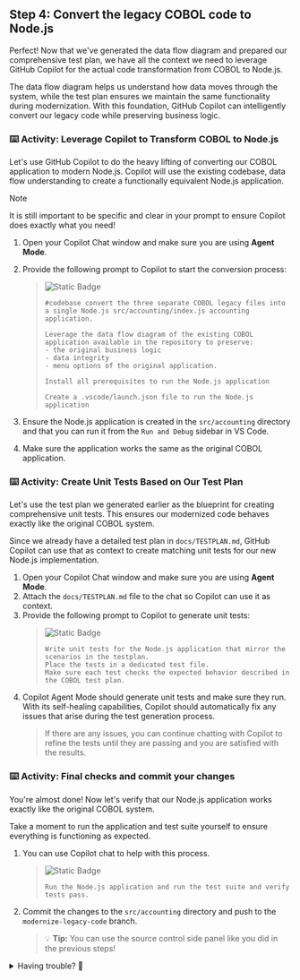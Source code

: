 ## Step 4: Convert the legacy COBOL code to Node.js

Perfect! Now that we've generated the data flow diagram and prepared our comprehensive test plan, we have all the context we need to leverage GitHub Copilot for the actual code transformation from COBOL to Node.js.

The data flow diagram helps us understand how data moves through the system, while the test plan ensures we maintain the same functionality during modernization. With this foundation, GitHub Copilot can intelligently convert our legacy code while preserving business logic.

### ⌨️ Activity: Leverage Copilot to Transform COBOL to Node.js

Let's use GitHub Copilot to do the heavy lifting of converting our COBOL application to modern Node.js. Copilot will use the existing codebase, data flow understanding to create a functionally equivalent Node.js application.

>[!NOTE]
>It is still important to be specific and clear in your prompt to ensure Copilot does exactly what you need!

1. Open your Copilot Chat window and make sure you are using **Agent Mode**.
1. Provide the following prompt to Copilot to start the conversion process:

    > ![Static Badge](https://img.shields.io/badge/-Prompt-text?style=social&logo=github%20copilot)
    >
    > ```prompt
    > #codebase convert the three separate COBOL legacy files into a single Node.js src/accounting/index.js accounting application.
    >
    > Leverage the data flow diagram of the existing COBOL application available in the repository to preserve:
    > - the original business logic
    > - data integrity
    > - menu options of the original application.
    >
    > Install all prerequisites to run the Node.js application
    >
    > Create a .vscode/launch.json file to run the Node.js application
    > ```

1. Ensure the Node.js application is created in the `src/accounting` directory and that you can run it from the `Run and Debug` sidebar in VS Code.
     <!--- TODO add screenshot -->

1. Make sure the application works the same as the original COBOL application.


### ⌨️ Activity: Create Unit Tests Based on Our Test Plan

Let's use the test plan we generated earlier as the blueprint for creating comprehensive unit tests. This ensures our modernized code behaves exactly like the original COBOL system.

Since we already have a detailed test plan in `docs/TESTPLAN.md`, GitHub Copilot can use that as context to create matching unit tests for our new Node.js implementation.

1. Open your Copilot Chat window and make sure you are using **Agent Mode**.
1. Attach the `docs/TESTPLAN.md` file to the chat so Copilot can use it as context.
1. Provide the following prompt to Copilot to generate unit tests:
    > ![Static Badge](https://img.shields.io/badge/-Prompt-text?style=social&logo=github%20copilot)
    >
    > ```prompt
    > Write unit tests for the Node.js application that mirror the scenarios in the testplan.
    > Place the tests in a dedicated test file.
    > Make sure each test checks the expected behavior described in the COBOL test plan.
    > ```
1. Copilot Agent Mode should generate unit tests and make sure they run. With its self-healing capabilities, Copilot should automatically fix any issues that arise during the test generation process.
   > If there are any issues, you can continue chatting with Copilot to refine the tests until they are passing and you are satisfied with the results.


### ⌨️ Activity: Final checks and commit your changes

You're almost done! Now let's verify that our Node.js application works exactly like the original COBOL system.

Take a moment to run the application and test suite yourself to ensure everything is functioning as expected.

1. You can use Copilot chat to help with this process.

    > ![Static Badge](https://img.shields.io/badge/-Prompt-text?style=social&logo=github%20copilot)
    >
    > ```prompt
    > Run the Node.js application and run the test suite and verify tests pass.
    > ```

1. Commit the changes to the `src/accounting` directory and push to the `modernize-legacy-code` branch.

   > 💡 **Tip:** You can use the source control side panel like you did in the previous steps!


<details>
<summary>Having trouble? 🤷</summary><br/>

If you don't get feedback, here are some things to check:

- Make sure your pushed the `src/accounting/*` changes to the branch `modernize-legacy-code`.

</details>
